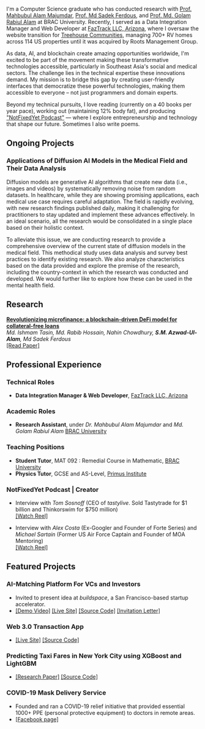 I'm a Computer Science graduate who has conducted research with [Prof. Mahbubul Alam Majumdar](https://www.bracu.ac.bd/about/people/mahbubul-alam-majumdar-phd), [Prof. Md Sadek Ferdous](https://scholar.google.co.uk/citations?user=DnQAee0AAAAJ&hl=en), and [Prof. Md. Golam Rabiul Alam](https://scholar.google.com/citations?user=t4GrJR4AAAAJ&hl=en) at BRAC University. Recently, I served as a Data Integration Manager and Web Developer at [FazTrack LLC, Arizona](https://faztrack.com/), where I oversaw the website transition for [Treehouse Communities](https://rootsmg.com/), managing 700+ RV homes across 114 US properties until it was acquired by Roots Management Group.

As data, AI, and blockchain create amazing opportunities worldwide, I'm excited to be part of the movement making these transformative technologies accessible, particularly in Southeast Asia's social and medical sectors. The challenge lies in the technical expertise these innovations demand. My mission is to bridge this gap by creating user-friendly interfaces that democratize these powerful technologies, making them accessible to everyone – not just programmers and domain experts.

Beyond my technical pursuits, I love reading (currently on a 40 books per year pace), working out (maintaining 12% body fat), and producing ["NotFixedYet Podcast"](https://www.instagram.com/reel/C7qJdT0yI-Y/?utm_source=ig_web_copy_link&igsh=MzRlODBiNWFlZA==) — where I explore entrepreneurship and technology that shape our future. Sometimes I also write poems.

## Ongoing Projects

### Applications of Diffusion AI Models in the Medical Field and Their Data Analysis


Diffusion models are generative AI algorithms that create new data (i.e., images and videos) by systematically removing noise from random datasets. In healthcare, while they are showing promising applications, each medical use case requires careful adaptation. The field is rapidly evolving, with new research findings published daily, making it challenging for practitioners to stay updated and implement these advances effectively. In an ideal scenario, all the research would be consolidated in a single place based on their holistic context.

To alleviate this issue, we are conducting research to provide a comprehensive overview of the current state of diffusion models in the medical field. This methodical study uses data analysis and survey best practices to identify existing research. We also analyze characteristics based on the data provided and explore the premise of the research, including the country-context in which the research was conducted and developed. We would further like to explore how these can be used in the mental health field.


## Research
**[Revolutionizing microfinance: a blockchain-driven DeFi model for collateral-free loans](https://dspace.bracu.ac.bd/xmlui/handle/10361/21985)**  
*Md. Ishmam Tasin, Md. Rabib Hossain, Nahin Chowdhury, **S.M. Azwad-Ul-Alam**, Md Sadek Ferdous*   
[[Read Paper]](assets/manuscripts/microfinance.pdf)

## Professional Experience

### Technical Roles
- **Data Integration Manager & Web Developer**, [FazTrack LLC, Arizona](https://faztrack.com/)

### Academic Roles
- **Research Assistant**, under *Dr. Mahbubul Alam Majumdar* and *Md. Golam Rabiul Alam* [BRAC University](https://www.bracu.ac.bd/)

### Teaching Positions
- **Student Tutor**, MAT 092 : Remedial Course in Mathematic, [BRAC University](https://www.bracu.ac.bd/)
- **Physics Tutor**, GCSE and AS-Level, [Primus Institute](https://www.facebook.com/PrimusInstitution)

### NotFixedYet Podcast | Creator                          
- Interview with *Tom Sosnoff* (CEO of *tastylive*. Sold Tastytrade for $1 billion and Thinkorswim for $750 million)                            
    [[Watch Reel]](https://www.instagram.com/reel/C7nI7bIhGQu/)        

- Interview with *Alex Costa* (Ex-Googler and Founder of Forte Series) and *Michael Sartain* (Former US Air Force Captain and Founder of MOA Mentoring)                                                    
    [[Watch Reel]](https://www.instagram.com/reel/C3de6C-yide/)


## Featured Projects
### AI-Matching Platform For VCs and Investors 
- Invited to present idea at *buildspace*, a San Francisco-based startup accelerator.                
- [[Demo Video]](https://www.instagram.com/reel/C9e6pG2hoMz/) [[Live Site]](https://youthventureai.streamlit.app/) [[Source Code]](https://github.com/Fahim-Azwad/youthventure.ai) [[Invitation Letter]](assets/invitation/buildspace.jpg)

### Web 3.0 Transaction App                                                    
- [[Live Site]](https://web3-app-windows-azwad-fahim.vercel.app/) [[Source Code]](https://github.com/Fahim-Azwad/web3-app)      

### Predicting Taxi Fares in New York City using XGBoost and LightGBM                                                      
- [[Research Paper]](https://github.com/errhythm/NYCTaxiFarePred/blob/main/Paper/Paper.pdf) [[Source Code]](https://github.com/errhythm/NYCTaxiFarePred/tree/main)			              	                          

### COVID-19 Mask Delivery Service
- Founded and ran a COVID-19 relief initiative that provided essential 1000+ PPE (personal protective equipment) to doctors in remote areas.               
- [[Facebook page]](https://www.facebook.com/MedicsKit)



<!-- 
<span style="font-size:18px;">[Blog](./blog.html)</span> for fun.
-->

<!-- 
<span style="font-size:18px;">[Miscellaneous](./miscellaneous.html)</span> to de-stress.
-->

